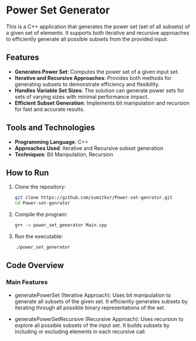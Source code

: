 # Power Set Generator

This is a C++ application that generates the power set (set of all subsets) of a given set of elements. It supports both iterative and recursive approaches to efficiently generate all possible subsets from the provided input.

## Features

- **Generates Power Set**: Computes the power set of a given input set.
- **Iterative and Recursive Approaches**: Provides both methods for generating subsets to demonstrate efficiency and flexibility.
- **Handles Variable Set Sizes**: The solution can generate power sets for sets of varying sizes with minimal performance impact.
- **Efficient Subset Generation**: Implements bit manipulation and recursion for fast and accurate results.

## Tools and Technologies

- **Programming Language**: C++
- **Approaches Used**: Iterative and Recursive subset generation
- **Techniques**: Bit Manipulation, Recursion

## How to Run

1. Clone the repository:
   ```bash
   git clone https://github.com/sumitksr/Power-set-genrator.git
   cd Power-set-genrator
2. Compile the program:
    ```bash
   g++ -o power_set_generator Main.cpp

3. Run the executable:
    ```bash
   ./power_set_generator
 ## Code Overview
  ### Main Features
- generatePowerSet (Iterative Approach): Uses bit manipulation to generate all subsets of the given set. It efficiently generates subsets by iterating through all possible binary representations of the set.

- generatePowerSetRecursive (Recursive Approach): Uses recursion to explore all possible subsets of the input set. It builds subsets by including or excluding elements in each recursive call.




